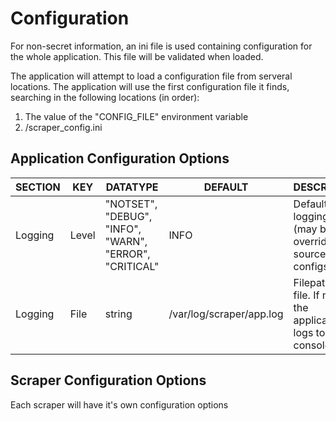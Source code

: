# Configuration

For non-secret information, an ini file is used containing configuration for the whole
application. This file will be validated when loaded.

The application will attempt to load a configuration file from serveral locations. The application
will use the first configuration file it finds, searching in the following locations (in order):

1. The value of the "CONFIG_FILE" environment variable
2. /scraper_config.ini

## Application Configuration Options
| SECTION | KEY       | DATATYPE                                                 | DEFAULT                  | DESCRIPTION                                                       | Nullable? |
|---------|-----------|----------------------------------------------------------|--------------------------|-------------------------------------------------------------------|-----------|
| Logging | Level | "NOTSET", "DEBUG", "INFO",   "WARN", "ERROR", "CRITICAL" | INFO                     | Default logging level (may be overridden by source configs)       | NO        |
| Logging | File  | string                                                   | /var/log/scraper/app.log | Filepath of log file. If not set, the application logs to console | YES       |

## Scraper Configuration Options

Each scraper will have it's own configuration options